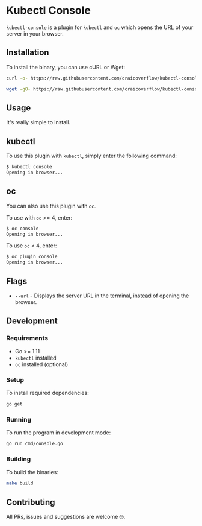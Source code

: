 # Kubectl Console

`kubectl-console` is a plugin for `kubectl` and `oc` which opens the URL of your server in your browser.

## Installation

To install the binary, you can use cURL or Wget:

```sh
curl -o- https://raw.githubusercontent.com/craicoverflow/kubectl-console/v1.0.4/scripts/install.sh | bash
```

```sh
wget -gO- https://raw.githubusercontent.com/craicoverflow/kubectl-console/v1.0.4/scripts/install.sh | bash
```

## Usage

It's really simple to install.

## kubectl

To use this plugin with `kubectl`, simply enter the following command:

```sh
$ kubectl console
Opening in browser...
```

## oc

You can also use this plugin with `oc`. 

To use with `oc` >= 4, enter:

```sh
$ oc console
Opening in browser...
```

To use `oc` < 4, enter:

```sh
$ oc plugin console
Opening in browser...
```

## Flags

- `--url` - Displays the server URL in the terminal, instead of opening the browser. 

## Development

### Requirements

- Go >= 1.11
- `kubectl` installed
- `oc` installed (optional)

### Setup

To install required dependencies:

```sh
go get
```

### Running

To run the program in development mode:

```sh
go run cmd/console.go
```

### Building

To build the binaries:

```sh
make build
```

## Contributing

All PRs, issues and suggestions are welcome 🤓.